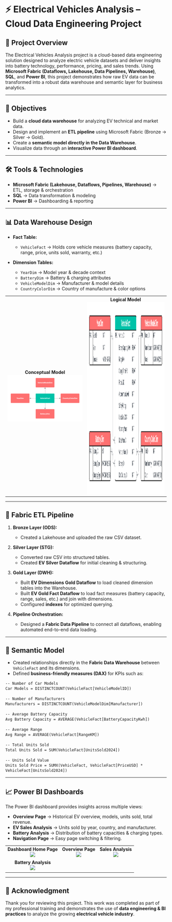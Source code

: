 # ⚡ Electrical Vehicles Analysis – Cloud Data Engineering Project  

## 📌 Project Overview  
The Electrical Vehicles Analysis project is a cloud-based data engineering solution designed to analyze electric vehicle datasets and deliver insights into battery technology, performance, pricing, and sales trends. Using **Microsoft Fabric (Dataflows, Lakehouse, Data Pipelines, Warehouse)**, **SQL**, and **Power BI**, this project demonstrates how raw EV data can be transformed into a robust data warehouse and semantic layer for business analytics.  

---

## 🎯 Objectives  
- Build a **cloud data warehouse** for analyzing EV technical and market data.  
- Design and implement an **ETL pipeline** using Microsoft Fabric (Bronze → Silver → Gold).  
- Create a **semantic model directly in the Data Warehouse**.  
- Visualize data through an **interactive Power BI dashboard**.  

---

## 🛠️ Tools & Technologies  
- **Microsoft Fabric (Lakehouse, Dataflows, Pipelines, Warehouse)** → ETL, storage & orchestration  
- **SQL** → Data transformation & modeling  
- **Power BI** → Dashboarding & reporting  

---

## 📊 Data Warehouse Design  

- **Fact Table:**  
  - `VehicleFact` → Holds core vehicle measures (battery capacity, range, price, units sold, warranty, etc.)  

- **Dimension Tables:**  
  - `YearDim` → Model year & decade context  
  - `BatteryDim` → Battery & charging attributes  
  - `VehicleModelDim` → Manufacturer & model details  
  - `CountryColorDim` → Country of manufacture & color options  

<table align="center">
  <tr>
    <td align="center">
      <b>Conceptual Model</b><br>
      <img src="Data Models/Conceptual Model.png" width="400"/>
    </td>
    <td align="center">
      <b>Logical Model</b><br>
      <img src="Data Models/Logical Model.png" width="450" height="600"/>
    </td>
  </tr>
</table>  

---

## 🔄 Fabric ETL Pipeline  

1. **Bronze Layer (ODS):**  
   - Created a Lakehouse and uploaded the raw CSV dataset.  

2. **Silver Layer (STG):**  
   - Converted raw CSV into structured tables.  
   - Created **EV Silver Dataflow** for initial cleaning & structuring.  

3. **Gold Layer (DWH):**  
   - Built **EV Dimensions Gold Dataflow** to load cleaned dimension tables into the Warehouse.  
   - Built **EV Gold Fact Dataflow** to load fact measures (battery capacity, range, sales, etc.) and join with dimensions.  
   - Configured **indexes** for optimized querying.  

4. **Pipeline Orchestration:**  
   - Designed a **Fabric Data Pipeline** to connect all dataflows, enabling automated end-to-end data loading.  

---

## 📐 Semantic Model  

- Created relationships directly in the **Fabric Data Warehouse** between `VehicleFact` and its dimensions.  
- Defined **business-friendly measures (DAX)** for KPIs such as:  

```DAX
-- Number of Car Models
Car Models = DISTINCTCOUNT(VehicleFact[VehicleModelID])

-- Number of Manufacturers
Manufacturers = DISTINCTCOUNT(VehicleModelDim[Manufacturer])

-- Average Battery Capacity
Avg Battery Capacity = AVERAGE(VehicleFact[BatteryCapacityKwh])

-- Average Range
Avg Range = AVERAGE(VehicleFact[RangeKM])

-- Total Units Sold
Total Units Sold = SUM(VehicleFact[UnitsSold2024])

-- Units Sold Value
Units Sold Price = SUMX(VehicleFact, VehicleFact[PriceUSD] * VehicleFact[UnitsSold2024])
```  

---

## 📈 Power BI Dashboards  

The Power BI dashboard provides insights across multiple views:  
- **Overview Page** → Historical EV overview, models, units sold, total revenue.  
- **EV Sales Analysis** → Units sold by year, country, and manufacturer.  
- **Battery Analysis** → Distribution of battery capacities & charging types.  
- **Navigation Page** → Easy page switching & filtering.  

<table align="center">
  <tr>
    <td align="center">
      <b>Dashboard Home Page</b><br>
      <img src="PowerBI/Dashboard_Home.png" width="300"/>
    </td>
    <td align="center">
      <b>Overview Page</b><br>
      <img src="PowerBI/Overview_Page.png" width="300" />
    </td>
    <td align="center">
      <b>Sales Analysis</b><br>
      <img src="PowerBI/Sales_Analysis.png" width="300"/>
    </td>
  </tr>
  <tr>
    <td align="center">
      <b>Battery Analysis</b><br>
      <img src="PowerBI/Battery_Analysis.png" width="300"/>
    </td>
  </tr>
</table>  

---

## 🙏 Acknowledgment  
Thank you for reviewing this project. This work was completed as part of my professional training and demonstrates the use of **data engineering & BI practices** to analyze the growing **electrical vehicle industry**.  
